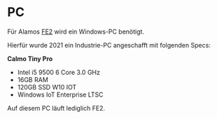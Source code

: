 # PC

Für Alamos [FE2](../Komponenten/FE2.md) wird ein Windows-PC benötigt.

Hierfür wurde 2021 ein Industrie-PC angeschafft mit folgenden Specs:

**Calmo Tiny Pro** 

* Intel i5 9500 6 Core 3.0 GHz
* 16GB RAM
* 120GB SSD W10 IOT
* Windows IoT Enterprise LTSC

Auf diesem PC läuft lediglich FE2.